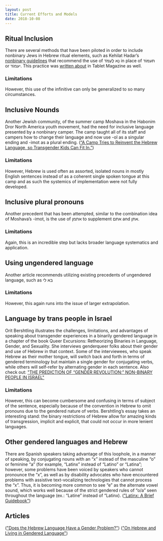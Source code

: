 ```yaml
---
layout: post
title: Current Efforts and Models
date: 2018-10-08
---
```


## Ritual Inclusion
There are several methods that have been piloted in order to include nonbinary Jews in Hebrew ritual elements, such as Kehilat Hadar’s [nonbinary guidelines](https://www.kehilathadar.org/system/files/resources/kehilat-hadar-gender-inclusive-ritual-guidelines-may-2018.pdf) that recommend the use of נָא לֲעַמֹד in place of תעמוֹד or יעמוֹד.
This practice was [written about]() in Tablet Magazine as well.

### Limitations
However, this use of the infinitive can only be generalized to so many circumstances.

## Inclusive Nounds
Another Jewish community, of the summer camp Moshava in the Habonim Dror North America youth movement, had the need for inclusive language presented by a nonbinary camper. The camp taught all of its staff and campers how to change their language and now use -ol as a singular ending and -imot as a plural ending. ([“A Camp Tries to Reinvent the Hebrew Language, so Transgender Kids Can Fit In.”](www.washingtonpost.com/news/acts-of-faith/wp/2016/08/11/what-does-a-gender-neutral-kid-call-themself-in-a-gendered-language/?utm_term=.735c04fc438c))
### Limitations
However, Hebrew is used often as assorted, isolated nouns in mostly English sentences instead of as a coherent single spoken tongue at this camp and as such the systemics of implementation were not fully developed.

## Inclusive plural pronouns
Another precedent that has been attempted, similar to the combination idea of Moshava’s -imot, is the use of אתמן to supplement אתם and אתן. 
### Limitations
Again, this is an incredible step but lacks broader language systematics and application.

## Using ungendered language
Another article recommends utilizing existing precedents of ungendered language, such as בא לי
### Limitations
However, this again runs into the issue of larger extrapolation.

## Language by trans people in Israel
Orit Bershtling illustrates the challenges, limitations, and advantages of speaking about transgender experiences in a binarily gendered language in a chapter of the book Queer Excursions: Retheorizing Binaries in Language, Gender, and Sexuality.  She interviews genderqueer folks about their gender and use of Hebrew in that context. Some of the interviewees, who speak Hebrew as their mother tongue, will switch back and forth in terms of gendered terminology but maintain a single gender for conjugating verbs, while others will self-refer by alternating gender in each sentence.
Also check out: ["THE PREDICTION OF “GENDER REVOLUTION:” NON-BINARY PEOPLE IN ISRAEL"](https://awiderbridge.org/the-prediction-of-gender-revolution-non-binary-people-in-israel/)
### Limitations
However, this can become cumbersome and confusing in terms of subject of the sentence, especially because of the convention in Hebrew to omit pronouns due to the gendered nature of verbs.
Bershtling’s essay takes an interesting stand: the binary restrictions of Hebrew allow for amazing kinds of transgression, implicit and explicit, that could not occur in more lenient languages.

## Other gendered languages and Hebrew
There are Spanish speakers taking advantage of this loophole, in a manner of speaking, by conjugating nouns with an “x” instead of the masculine “o” or feminine “a” (for example, “Latinx” instead of “Latino” or “Latina”; however, some problems have been voiced by speakers who cannot pronounce the “x”, as well as by disability advocates who have encountered problems with assistive text-vocalizing technologies that cannot process the “x”. Thus, it is becoming more common to see “e” as the alternate vowel sound, which works well because of the strict gendered rules of “o/a” seen throughout the language (ex.: “Latine” instead of “Latinx).
(["Latinx: A Brief Guidebook"](https://www.academia.edu/29657615/Latinx_A_Brief_Guidebook))
## Articles
(["Does the Hebrew Language Have a Gender Problem?"](forward.com/sisterhood/324205/degendering-hebrew/))
(["On Hebrew and Living in Gendered Language"](http://the-toast.net/2015/03/17/hebrew-living-gendered-language/))

